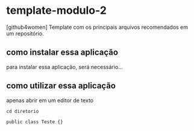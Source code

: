 # template-modulo-2
[github4women] Template com os principais arquivos recomendados em um repositório.

## como instalar essa aplicação
para instalar essa aplicação, será necessário...

## como utilizar essa aplicação
apenas abrir em um editor de texto

```
cd diretorio
```

```
public class Teste {}
```
